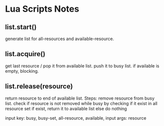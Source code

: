 # Lua Scripts Notes

## list.start()

generate list for all-resources and available-resource.

## list.acquire()

get last resource / pop it from available list. push it to busy list.
if available is empty, blocking.

## list.release(resource)

return resource to end of available list.
Steps:
remove resource from busy list.
check if resource is not removed while busy by checking if it exist in all resource set
if exist, return it to available list
else do nothing

input key: busy, busy-set, all-resource, available, 
input args: resource
